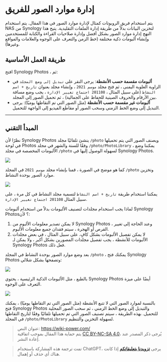 # إدارة موارد الصور للفريق

يتم استخدام فريق الروبوتات كمثال لإدارة موارد الصور في هذا المقال. يتم استخدام NAS من Synology لتخزين البيانات بدلاً من طريقة إدارة الملفات التقليدية. يتيح هذا النهج إدارة موارد الصور بشكل أفضل وإدارة صلاحيات القراءة والكتابة للمستخدمين وإنشاء ألبومات ذكية مختلفة (خط الزمن والتعرف على الوجوه والعلامات والمواقع وغيرها).

## طريقة العمل الأساسية

افتح Synology Photos ، ثم:

- **ألبومات مقسمة حسب الأنشطة**: يرجى النقر على `تبديل إلى وضع المجلد` في الزاوية العلوية اليمنى ، ثم فتح مجلد `موسم 2021` ، وإنشاء مجلد بعنوان `تاريخ + اسم النشاط` (على سبيل المثال ، `201108 اجتماع تغيير الإدارة` ، يجب وضع مسافة بين الأرقام والحروف الصينية للحفاظ على الجمالية) ، ثم تحميل الصور إلى المجلد.
- **ألبومات غير مقسمة حسب الأنشطة** (مثل الصور التي تم التقاطها يوميًا): يرجى التبديل إلى وضع الخط الزمني وسحب الصور أو مقاطع الفيديو إلى الواجهة للتحميل.

---

## المبدأ التقني

نظرًا لأن Synology Photos ينشئ تلقائيًا مجلد `/photo` ويصنف الصور التي يتم تحميلها في لوحة Photos وفقًا للسنة والشهر في مجلد `/photo/PhotoLibrary` ، يمكننا وضع الألبومات المخصصة في مجلد `/photo` لسهولة الوصول إليها في Synology Photos.

![](https://wiki-media-1253965369.cos.ap-guangzhou.myqcloud.com/img/20210425111203.png)

كما هو موضح في الصورة ، قمنا بإنشاء مجلد `موسم 2021` في المجلد `/photo` وتخزين موارد الصور بوحدة النشاط.

![](https://wiki-media-1253965369.cos.ap-guangzhou.myqcloud.com/img/20210425111429.png)

يمكننا استخدام طريقة `تاريخ + اسم النشاط` لتسمية مجلد النشاط في كل مرة ، على سبيل المثال `201108 اجتماع تغيير الإدارة`.

لماذا يجب استخدام مجلدات لتصنيف الألبومات بدلاً من استخدام ألبومات Synology Photos؟ لأن:

1. لا يمكن تصدير معلومات الألبوم من Synology Photos ، وعند الحاجة إلى تغيير القرص أو الهجرة ، سيتم فقدان جميع معلومات الألبوم.
2. لا يمكن تفصيل الألبومات بشكل كافٍ. على سبيل المثال ، في بعض مجلدات الألبومات للأنشطة ، يجب تفصيل مجلدات المصورين بشكل أكبر ، ولا يمكن لـ Synology Photos فعل ذلك.

بعد وضع موارد الصور بوحدة النشاط في المجلد `/photo` ، يمكنك فتح Synology Photos وتصفحها بشكل شلالي:

![](https://wiki-media-1253965369.cos.ap-guangzhou.myqcloud.com/img/20210425112459.png)

بالطبع ، مثل الألبومات الذكية الرئيسية ، يحتوي Synology Photos أيضًا على ميزة التعرف على الوجوه.

![](https://wiki-media-1253965369.cos.ap-guangzhou.myqcloud.com/img/20210425112813.png)

بالنسبة لموارد الصور التي لا تتبع الأنشطة (مثل الصور التي تم التقاطها يوميًا) ، يمكنك فتح Synology Photos والتبديل إلى وضع الخط الزمني ، ثم سحب الصور المحلية للتحميل. بهذه الطريقة ، سيتم تصنيف الصور التي تم تحميلها تلقائيًا وفقًا لتاريخ التقاطها في المجلد `/photo/PhotoLibrary` لسهولة التخزين والتنظيم.

> عنوان النص: <https://wiki-power.com/>  
> يتم حماية هذا المقال بموجب اتفاقية [CC BY-NC-SA 4.0](https://creativecommons.org/licenses/by/4.0/deed.zh)، يُرجى ذكر المصدر عند إعادة النشر.

> تمت ترجمة هذه المشاركة باستخدام ChatGPT، يرجى [**تزويدنا بتعليقاتكم**](https://github.com/linyuxuanlin/Wiki_MkDocs/issues/new) إذا كانت هناك أي حذف أو إهمال.